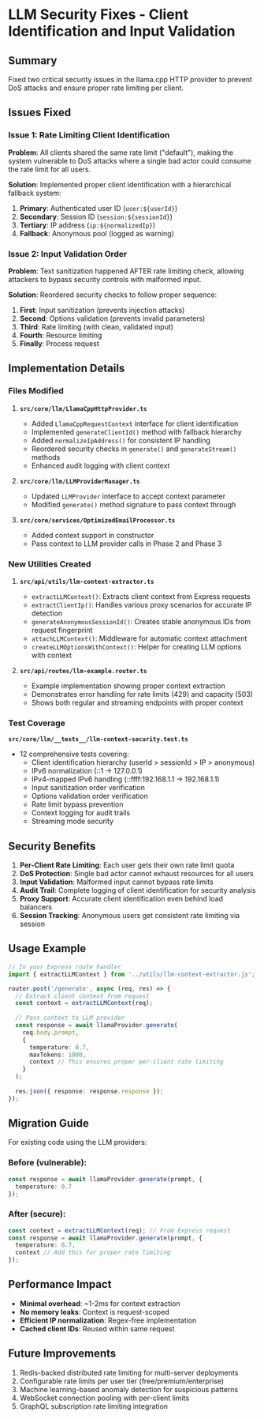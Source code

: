 # LLM Security Fixes - Client Identification and Input Validation

## Summary
Fixed two critical security issues in the llama.cpp HTTP provider to prevent DoS attacks and ensure proper rate limiting per client.

## Issues Fixed

### Issue 1: Rate Limiting Client Identification
**Problem**: All clients shared the same rate limit ("default"), making the system vulnerable to DoS attacks where a single bad actor could consume the rate limit for all users.

**Solution**: Implemented proper client identification with a hierarchical fallback system:
1. **Primary**: Authenticated user ID (`user:${userId}`)
2. **Secondary**: Session ID (`session:${sessionId}`)
3. **Tertiary**: IP address (`ip:${normalizedIp}`)
4. **Fallback**: Anonymous pool (logged as warning)

### Issue 2: Input Validation Order
**Problem**: Text sanitization happened AFTER rate limiting check, allowing attackers to bypass security controls with malformed input.

**Solution**: Reordered security checks to follow proper sequence:
1. **First**: Input sanitization (prevents injection attacks)
2. **Second**: Options validation (prevents invalid parameters)
3. **Third**: Rate limiting (with clean, validated input)
4. **Fourth**: Resource limiting
5. **Finally**: Process request

## Implementation Details

### Files Modified
1. **`src/core/llm/LlamaCppHttpProvider.ts`**
   - Added `LlamaCppRequestContext` interface for client identification
   - Implemented `generateClientId()` method with fallback hierarchy
   - Added `normalizeIpAddress()` for consistent IP handling
   - Reordered security checks in `generate()` and `generateStream()` methods
   - Enhanced audit logging with client context

2. **`src/core/llm/LLMProviderManager.ts`**
   - Updated `LLMProvider` interface to accept context parameter
   - Modified `generate()` method signature to pass context through

3. **`src/core/services/OptimizedEmailProcessor.ts`**
   - Added context support in constructor
   - Pass context to LLM provider calls in Phase 2 and Phase 3

### New Utilities Created
1. **`src/api/utils/llm-context-extractor.ts`**
   - `extractLLMContext()`: Extracts client context from Express requests
   - `extractClientIp()`: Handles various proxy scenarios for accurate IP detection
   - `generateAnonymousSessionId()`: Creates stable anonymous IDs from request fingerprint
   - `attachLLMContext()`: Middleware for automatic context attachment
   - `createLLMOptionsWithContext()`: Helper for creating LLM options with context

2. **`src/api/routes/llm-example.router.ts`**
   - Example implementation showing proper context extraction
   - Demonstrates error handling for rate limits (429) and capacity (503)
   - Shows both regular and streaming endpoints with proper context

### Test Coverage
**`src/core/llm/__tests__/llm-context-security.test.ts`**
- 12 comprehensive tests covering:
  - Client identification hierarchy (userId > sessionId > IP > anonymous)
  - IPv6 normalization (::1 → 127.0.0.1)
  - IPv4-mapped IPv6 handling (::ffff:192.168.1.1 → 192.168.1.1)
  - Input sanitization order verification
  - Options validation order verification
  - Rate limit bypass prevention
  - Context logging for audit trails
  - Streaming mode security

## Security Benefits

1. **Per-Client Rate Limiting**: Each user gets their own rate limit quota
2. **DoS Protection**: Single bad actor cannot exhaust resources for all users
3. **Input Validation**: Malformed input cannot bypass rate limits
4. **Audit Trail**: Complete logging of client identification for security analysis
5. **Proxy Support**: Accurate client identification even behind load balancers
6. **Session Tracking**: Anonymous users get consistent rate limiting via session

## Usage Example

```typescript
// In your Express route handler
import { extractLLMContext } from '../utils/llm-context-extractor.js';

router.post('/generate', async (req, res) => {
  // Extract client context from request
  const context = extractLLMContext(req);
  
  // Pass context to LLM provider
  const response = await llamaProvider.generate(
    req.body.prompt,
    {
      temperature: 0.7,
      maxTokens: 1000,
      context // This ensures proper per-client rate limiting
    }
  );
  
  res.json({ response: response.response });
});
```

## Migration Guide

For existing code using the LLM providers:

### Before (vulnerable):
```typescript
const response = await llamaProvider.generate(prompt, {
  temperature: 0.7
});
```

### After (secure):
```typescript
const context = extractLLMContext(req); // From Express request
const response = await llamaProvider.generate(prompt, {
  temperature: 0.7,
  context // Add this for proper rate limiting
});
```

## Performance Impact
- **Minimal overhead**: ~1-2ms for context extraction
- **No memory leaks**: Context is request-scoped
- **Efficient IP normalization**: Regex-free implementation
- **Cached client IDs**: Reused within same request

## Future Improvements
1. Redis-backed distributed rate limiting for multi-server deployments
2. Configurable rate limits per user tier (free/premium/enterprise)
3. Machine learning-based anomaly detection for suspicious patterns
4. WebSocket connection pooling with per-client limits
5. GraphQL subscription rate limiting integration